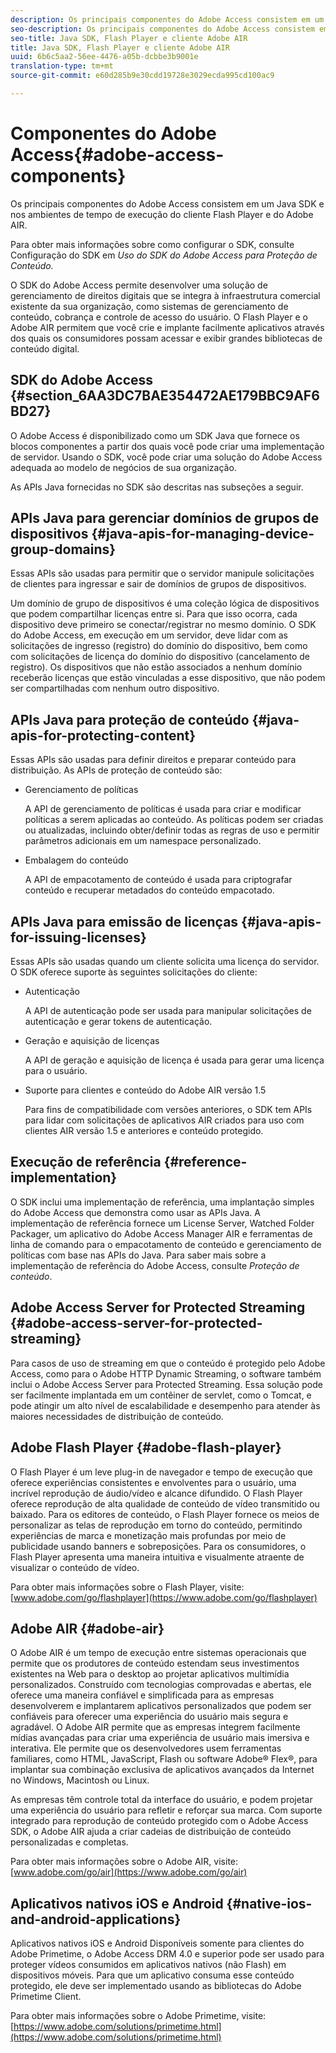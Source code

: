 ```yaml
---
description: Os principais componentes do Adobe Access consistem em um Java SDK e nos ambientes de tempo de execução do cliente Flash Player e do Adobe AIR.
seo-description: Os principais componentes do Adobe Access consistem em um Java SDK e nos ambientes de tempo de execução do cliente Flash Player e do Adobe AIR.
seo-title: Java SDK, Flash Player e cliente Adobe AIR
title: Java SDK, Flash Player e cliente Adobe AIR
uuid: 6b6c5aa2-56ee-4476-a05b-dcbbe3b9001e
translation-type: tm+mt
source-git-commit: e60d285b9e30cdd19728e3029ecda995cd100ac9

---
```



# Componentes do Adobe Access{#adobe-access-components}

Os principais componentes do Adobe Access consistem em um Java SDK e nos ambientes de tempo de execução do cliente Flash Player e do Adobe AIR.

Para obter mais informações sobre como configurar o SDK, consulte Configuração do SDK em *Uso do SDK do Adobe Access para Proteção de Conteúdo.*

O SDK do Adobe Access permite desenvolver uma solução de gerenciamento de direitos digitais que se integra à infraestrutura comercial existente da sua organização, como sistemas de gerenciamento de conteúdo, cobrança e controle de acesso do usuário. O Flash Player e o Adobe AIR permitem que você crie e implante facilmente aplicativos através dos quais os consumidores possam acessar e exibir grandes bibliotecas de conteúdo digital.

## SDK do Adobe Access {#section_6AA3DC7BAE354472AE179BBC9AF6BD27}

O Adobe Access é disponibilizado como um SDK Java que fornece os blocos componentes a partir dos quais você pode criar uma implementação de servidor. Usando o SDK, você pode criar uma solução do Adobe Access adequada ao modelo de negócios de sua organização.

As APIs Java fornecidas no SDK são descritas nas subseções a seguir.

## APIs Java para gerenciar domínios de grupos de dispositivos {#java-apis-for-managing-device-group-domains}

Essas APIs são usadas para permitir que o servidor manipule solicitações de clientes para ingressar e sair de domínios de grupos de dispositivos.

Um domínio de grupo de dispositivos é uma coleção lógica de dispositivos que podem compartilhar licenças entre si. Para que isso ocorra, cada dispositivo deve primeiro se conectar/registrar no mesmo domínio. O SDK do Adobe Access, em execução em um servidor, deve lidar com as solicitações de ingresso (registro) do domínio do dispositivo, bem como com solicitações de licença do domínio do dispositivo (cancelamento de registro). Os dispositivos que não estão associados a nenhum domínio receberão licenças que estão vinculadas a esse dispositivo, que não podem ser compartilhadas com nenhum outro dispositivo.

## APIs Java para proteção de conteúdo {#java-apis-for-protecting-content}

Essas APIs são usadas para definir direitos e preparar conteúdo para distribuição. As APIs de proteção de conteúdo são:

* Gerenciamento de políticas

   A API de gerenciamento de políticas é usada para criar e modificar políticas a serem aplicadas ao conteúdo. As políticas podem ser criadas ou atualizadas, incluindo obter/definir todas as regras de uso e permitir parâmetros adicionais em um namespace personalizado.

* Embalagem do conteúdo

   A API de empacotamento de conteúdo é usada para criptografar conteúdo e recuperar metadados do conteúdo empacotado.

## APIs Java para emissão de licenças {#java-apis-for-issuing-licenses}

Essas APIs são usadas quando um cliente solicita uma licença do servidor. O SDK oferece suporte às seguintes solicitações do cliente:

* Autenticação

   A API de autenticação pode ser usada para manipular solicitações de autenticação e gerar tokens de autenticação.

* Geração e aquisição de licenças

   A API de geração e aquisição de licença é usada para gerar uma licença para o usuário.

* Suporte para clientes e conteúdo do Adobe AIR versão 1.5

   Para fins de compatibilidade com versões anteriores, o SDK tem APIs para lidar com solicitações de aplicativos AIR criados para uso com clientes AIR versão 1.5 e anteriores e conteúdo protegido.

## Execução de referência {#reference-implementation}

O SDK inclui uma implementação de referência, uma implantação simples do Adobe Access que demonstra como usar as APIs Java. A implementação de referência fornece um License Server, Watched Folder Packager, um aplicativo do Adobe Access Manager AIR e ferramentas de linha de comando para o empacotamento de conteúdo e gerenciamento de políticas com base nas APIs do Java. Para saber mais sobre a implementação de referência do Adobe Access, consulte *Proteção de conteúdo*.

## Adobe Access Server for Protected Streaming {#adobe-access-server-for-protected-streaming}

Para casos de uso de streaming em que o conteúdo é protegido pelo Adobe Access, como para o Adobe HTTP Dynamic Streaming, o software também inclui o Adobe Access Server para Protected Streaming. Essa solução pode ser facilmente implantada em um contêiner de servlet, como o Tomcat, e pode atingir um alto nível de escalabilidade e desempenho para atender às maiores necessidades de distribuição de conteúdo.

## Adobe Flash Player {#adobe-flash-player}

O Flash Player é um leve plug-in de navegador e tempo de execução que oferece experiências consistentes e envolventes para o usuário, uma incrível reprodução de áudio/vídeo e alcance difundido. O Flash Player oferece reprodução de alta qualidade de conteúdo de vídeo transmitido ou baixado. Para os editores de conteúdo, o Flash Player fornece os meios de personalizar as telas de reprodução em torno do conteúdo, permitindo experiências de marca e monetização mais profundas por meio de publicidade usando banners e sobreposições. Para os consumidores, o Flash Player apresenta uma maneira intuitiva e visualmente atraente de visualizar o conteúdo de vídeo.

Para obter mais informações sobre o Flash Player, visite: [www.adobe.com/go/flashplayer](https://www.adobe.com/go/flashplayer)

## Adobe AIR {#adobe-air}

O Adobe AIR é um tempo de execução entre sistemas operacionais que permite que os produtores de conteúdo estendam seus investimentos existentes na Web para o desktop ao projetar aplicativos multimídia personalizados. Construído com tecnologias comprovadas e abertas, ele oferece uma maneira confiável e simplificada para as empresas desenvolverem e implantarem aplicativos personalizados que podem ser confiáveis para oferecer uma experiência do usuário mais segura e agradável. O Adobe AIR permite que as empresas integrem facilmente mídias avançadas para criar uma experiência de usuário mais imersiva e interativa. Ele permite que os desenvolvedores usem ferramentas familiares, como HTML, JavaScript, Flash ou software Adobe® Flex®, para implantar sua combinação exclusiva de aplicativos avançados da Internet no Windows, Macintosh ou Linux.

As empresas têm controle total da interface do usuário, e podem projetar uma experiência do usuário para refletir e reforçar sua marca. Com suporte integrado para reprodução de conteúdo protegido com o Adobe Access SDK, o Adobe AIR ajuda a criar cadeias de distribuição de conteúdo personalizadas e completas.

Para obter mais informações sobre o Adobe AIR, visite: [www.adobe.com/go/air](https://www.adobe.com/go/air)

## Aplicativos nativos iOS e Android {#native-ios-and-android-applications}

Aplicativos nativos iOS e Android Disponíveis somente para clientes do Adobe Primetime, o Adobe Access DRM 4.0 e superior pode ser usado para proteger vídeos consumidos em aplicativos nativos (não Flash) em dispositivos móveis. Para que um aplicativo consuma esse conteúdo protegido, ele deve ser implementado usando as bibliotecas do Adobe Primetime Client.

Para obter mais informações sobre o Adobe Primetime, visite: [https://www.adobe.com/solutions/primetime.html](https://www.adobe.com/solutions/primetime.html)